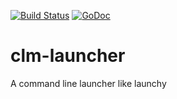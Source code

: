 [![Build Status](https://travis-ci.org/donomii/clm-launcher.svg?branch=master)](https://travis-ci.org/donomii/clm-launcher)
[![GoDoc](https://godoc.org/github.com/donomii/clm-launcher?status.svg)](https://godoc.org/github.com/donomii/clm-launcher)

# clm-launcher
A command line launcher like launchy
